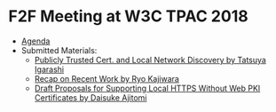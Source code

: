 # F2F Meeting at W3C TPAC 2018

- [Agenda](https://github.com/httpslocal/group/wiki/Meeting2018Oct25TPAC)
- Submitted Materials:
  - [Publicly Trusted Cert. and Local Network Discovery by Tatsuya Igarashi](https://github.com/httpslocal/group/blob/master/20181025_F2F_TPAC2018/PubliclyTrustedCert_and_LocalNetworkDiscovery_W3C_TPAC2018.pdf)
  - [Recap on Recent Work by Ryo Kajiwara](https://github.com/httpslocal/group/blob/master/20181025_F2F_TPAC2018/1025_httpslocal_recap.pdf)
  - [Draft Proposals for Supporting Local HTTPS Without Web PKI Certificates by Daisuke Ajitomi](https://github.com/httpslocal/group/blob/master/20181025_F2F_TPAC2018/20181025.w3c-tpac.httpslocal.proposal.pdf)
